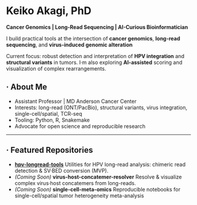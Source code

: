 # Keiko Akagi, PhD
**Cancer Genomics | Long-Read Sequencing | AI-Curious Bioinformatician**

I build practical tools at the intersection of **cancer genomics**, **long-read sequencing**, and **virus-induced genomic alteration**

Current focus: robust detection and interpretation of **HPV integration** and **structural variants** in tumors.
I·m also exploring **AI-assisted** scoring and visualization of complex rearrangements.

## · About Me
- Assistant Professor | MD Anderson Cancer Center
- Interests: long-read (ONT/PacBio), structural variants, virus integration, single-cell/spatial, TCR-seq
- Tooling: Python, R, Snakemake
- Advocate for open science and reproducible research

---
## · Featured Repositories
- **[hpv-longread-tools](https://github.com/akagi-genomics/hpv-longread-tools)**
Utilities for HPV long-read analysis: chimeric read detection & SV·BED conversion (MVP).
- *(Coming Soon)* **virus-host-concatemer-resolver**
Resolve & visualize complex virus·host concatemers from long-reads.
- *(Coming Soon)* **single-cell-meta-omics**
Reproducible notebooks for single-cell/spatial tumor heterogeneity meta-analysis

<!--
**akagi-genomics/akagi-genomics** is a ✨ _special_ ✨ repository because its `README.md` (this file) appears on your GitHub profile.

Here are some ideas to get you started:

- 🔭 I’m currently working on ...
- 🌱 I’m currently learning ...
- 👯 I’m looking to collaborate on ...
- 🤔 I’m looking for help with ...
- 💬 Ask me about ...
- 📫 How to reach me: ...
- 😄 Pronouns: ...
- ⚡ Fun fact: ...
-->

